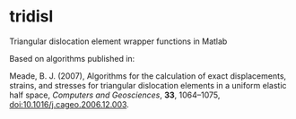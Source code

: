 # tridisl
Triangular dislocation element wrapper functions in Matlab

Based on algorithms published in:

Meade, B. J. (2007), Algorithms for the calculation of exact displacements, strains, and stresses for triangular dislocation elements in a uniform elastic half space, *Computers and Geosciences*, **33**, 1064–1075, [doi:10.1016/j.cageo.2006.12.003](http://dx.doi.org/10.1016/j.cageo.2006.12.003).
